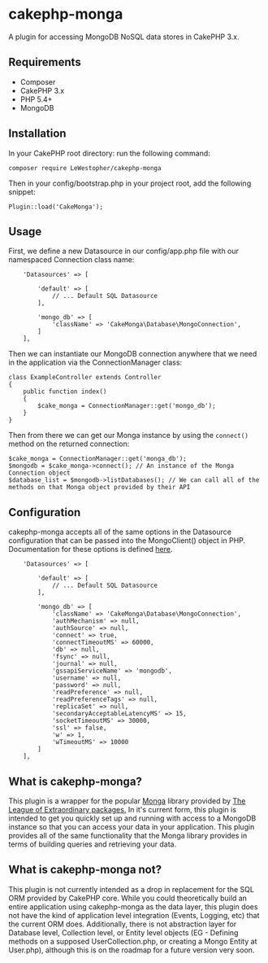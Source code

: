 # cakephp-monga

A plugin for accessing MongoDB NoSQL data stores in CakePHP 3.x.

## Requirements

* Composer
* CakePHP 3.x
* PHP 5.4+
* MongoDB

## Installation

In your CakePHP root directory: run the following command:

```
composer require LeWestopher/cakephp-monga
```

Then in your config/bootstrap.php in your project root, add the following snippet:

```
Plugin::load('CakeMonga');
```

## Usage

First, we define a new Datasource in our config/app.php file with our namespaced Connection class name:

```
    'Datasources' => [
    
        'default' => [
            // ... Default SQL Datasource
        ],

        'mongo_db' => [
            'className' => 'CakeMonga\Database\MongoConnection',
        ]
    ],
```

Then we can instantiate our MongoDB connection anywhere that we need in the application via the ConnectionManager class:

```
class ExampleController extends Controller
{
    public function index()
    {
        $cake_monga = ConnectionManager::get('mongo_db');
    }
}
```

Then from there we can get our Monga instance by using the `connect()` method on the returned connection:

```
$cake_monga = ConnectionManager::get('monga_db');
$mongodb = $cake_monga->connect(); // An instance of the Monga Connection object
$database_list = $mongodb->listDatabases(); // We can call all of the methods on that Monga object provided by their API
```

## Configuration

cakephp-monga accepts all of the same options in the Datasource configuration that can be passed into the MongoClient() object in PHP.  Documentation for these options is defined [here](http://php.net/manual/en/mongoclient.construct.php).

```
    'Datasources' => [
    
        'default' => [
            // ... Default SQL Datasource
        ],

        'mongo_db' => [
            'className' => 'CakeMonga\Database\MongoConnection',
            'authMechanism' => null,
            'authSource' => null,
            'connect' => true,
            'connectTimeoutMS' => 60000,
            'db' => null,
            'fsync' => null,
            'journal' => null,
            'gssapiServiceName' => 'mongodb',
            'username' => null,
            'password' => null,
            'readPreference' => null,
            'readPreferenceTags' => null,
            'replicaSet' => null,
            'secondaryAcceptableLatencyMS' => 15,
            'socketTimeoutMS' => 30000,
            'ssl' => false,
            'w' => 1,
            'wTimeoutMS' => 10000
        ]
    ],
```

## What is cakephp-monga?

This plugin is a wrapper for the popular [Monga](https://github.com/thephpleague/monga) library provided by [The League of Extraordinary packages.](https://thephpleague.com/)  In it's current form, this plugin is intended to get you quickly set up and running with access to a MongoDB instance so that you can access your data in your application.  This plugin provides all of the same functionality that the Monga library provides in terms of building queries and retrieving your data.

## What is cakephp-monga not?

This plugin is not currently intended as a drop in replacement for the SQL ORM provided by CakePHP core.  While you could theoretically build an entire application using cakephp-monga as the data layer, this plugin does not have the kind of application level integration (Events, Logging, etc) that the current ORM does.  Additionally, there is not abstraction layer for Database level, Collection level, or Entity level objects (EG - Defining methods on a supposed UserCollection.php, or creating a Mongo Entity at User.php), although this is on the roadmap for a future version very soon.
